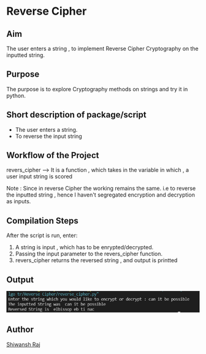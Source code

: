 # Reverse Cipher

## Aim

The user enters a string , to implement Reverse Cipher Cryptography
on the inputted string.


## Purpose

The purpose is to explore Cryptography methods on strings and try it in python.


## Short description of package/script

- The user enters a string.
- To reverse the input string


## Workflow of the Project

revers_cipher --> It is a function , which takes in the variable in which ,
                  a user input string is scored

Note : Since in reverse Cipher the working remains the same. i.e to reverse the 
       inputted string , hence I haven't segregated encryption and decryption as inputs.



## Compilation Steps

After the script is run, enter:

1. A string is input , which has to be enrypted/decrypted.
2. Passing the input parameter to the revers_cipher function.
3. revers_cipher returns the reversed string , and output is printted




## Output

<img src="../Reverse Cipher/Images/reverse_cipher.png"> 


## Author

[Shiwansh Raj](https://github.com/photon149)
